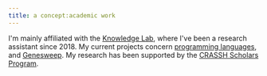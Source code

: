 ```yaml
---
title: a concept:academic work
---
```


I'm mainly affiliated with the [Knowledge Lab](https://www.knowledgelab.org/), where I've been a research assistant since 2018. My current projects concern [programming languages](https://www.knowledgelab.org/funding_opportunities/postdoctoral_position_in_how_programming_languages_shape_thought/), and [Genesweep](https://en.wikipedia.org/wiki/GeneSweep). My research has been supported by the [CRASSH Scholars Program](https://ccrf.uchicago.edu/undergraduate-research/crassh-research-scholars).  